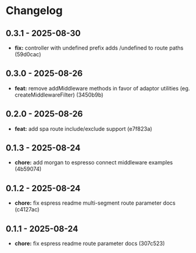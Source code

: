 # Changelog

## 0.3.1 - 2025-08-30

- __fix:__ controller with undefined prefix adds /undefined to route paths (59d0cac)

## 0.3.0 - 2025-08-26

- __feat:__ remove addMiddleware methods in favor of adaptor utilities (eg. createMiddlewareFilter) (3450b9b)

## 0.2.0 - 2025-08-26

- __feat:__ add spa route include/exclude support (e7f823a)

## 0.1.3 - 2025-08-24

- __chore:__ add morgan to espresso connect middleware examples (4b59074)

## 0.1.2 - 2025-08-24

- __chore:__ fix espress readme multi-segment route parameter docs (c4127ac)

## 0.1.1 - 2025-08-24

- __chore:__ fix espress readme route parameter docs (307c523)
